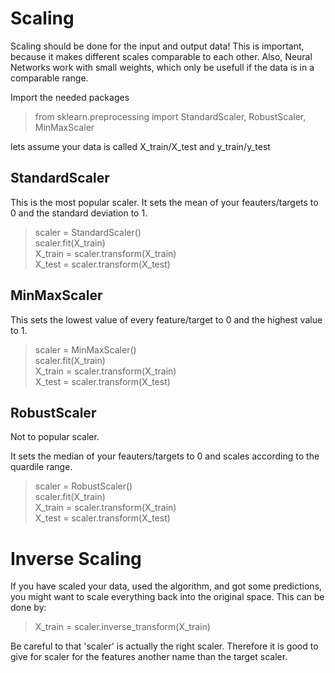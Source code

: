# Scaling

Scaling should be done for the input and output data! This is important, because it makes different scales comparable to each other.
Also, Neural Networks work with small weights, which only be usefull if the data is in a comparable range.


Import the needed packages

> from sklearn.preprocessing import StandardScaler, RobustScaler, MinMaxScaler

lets assume your data is called X_train/X_test and y_train/y_test


## StandardScaler

This is the most popular scaler.
It sets the mean of your feauters/targets to 0 and the standard deviation to 1.

> scaler = StandardScaler() <br>
> scaler.fit(X_train) <br>
> X_train = scaler.transform(X_train) <br>
> X_test = scaler.transform(X_test) <br>

## MinMaxScaler

This sets the lowest value of every feature/target to 0 and the highest value to 1.

> scaler = MinMaxScaler() <br>
> scaler.fit(X_train) <br>
> X_train = scaler.transform(X_train) <br>
> X_test = scaler.transform(X_test) <br>

## RobustScaler

Not to popular scaler.

It sets the median of your feauters/targets to 0 and scales according to the quardile range.

> scaler = RobustScaler() <br>
> scaler.fit(X_train) <br>
> X_train = scaler.transform(X_train) <br>
> X_test = scaler.transform(X_test) <br>

# Inverse Scaling

If you have scaled your data, used the algorithm, and got some predictions, you might want to scale everything back into the original space.
This can be done by:

> X_train = scaler.inverse_transform(X_train)

Be careful to that 'scaler' is actually the right scaler. Therefore it is good to give for scaler for the features another name than the target scaler.
